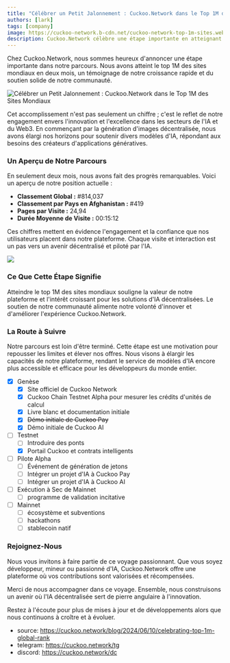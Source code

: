 ```yaml
---
title: "Célébrer un Petit Jalonnement : Cuckoo.Network dans le Top 1M des Sites Mondiaux"
authors: [lark]
tags: [company]
image: https://cuckoo-network.b-cdn.net/cuckoo-network-top-1m-sites.webp
description: Cuckoo.Network célèbre une étape importante en atteignant le top 1M des sites mondiaux, démontrant sa croissance rapide et son impact dans le domaine de l'IA et du Web3.
---
```


Chez Cuckoo.Network, nous sommes heureux d'annoncer une étape importante dans notre parcours. Nous avons atteint le top 1M des sites mondiaux en deux mois, un témoignage de notre croissance rapide et du soutien solide de notre communauté.

![Célébrer un Petit Jalonnement : Cuckoo.Network dans le Top 1M des Sites Mondiaux](https://cuckoo-network.b-cdn.net/cuckoo-network-top-1m-sites.webp "Célébrer un Petit Jalonnement : Cuckoo.Network dans le Top 1M des Sites Mondiaux")

Cet accomplissement n'est pas seulement un chiffre ; c'est le reflet de notre engagement envers l'innovation et l'excellence dans les secteurs de l'IA et du Web3. En commençant par la génération d'images décentralisée, nous avons élargi nos horizons pour soutenir divers modèles d'IA, répondant aux besoins des créateurs d'applications génératives.

### Un Aperçu de Notre Parcours

En seulement deux mois, nous avons fait des progrès remarquables. Voici un aperçu de notre position actuelle :

- **Classement Global :** #814,037
- **Classement par Pays en Afghanistan :** #419
- **Pages par Visite :** 24,94
- **Durée Moyenne de Visite :** 00:15:12

Ces chiffres mettent en évidence l'engagement et la confiance que nos utilisateurs placent dans notre plateforme. Chaque visite et interaction est un pas vers un avenir décentralisé et piloté par l'IA.

[![](https://cuckoo-network.b-cdn.net/cuckoo-global-rank.webp)](https://www.similarweb.com/website/cuckoo.network/)

### Ce Que Cette Étape Signifie

Atteindre le top 1M des sites mondiaux souligne la valeur de notre plateforme et l'intérêt croissant pour les solutions d'IA décentralisées. Le soutien de notre communauté alimente notre volonté d'innover et d'améliorer l'expérience Cuckoo.Network.

### La Route à Suivre

Notre parcours est loin d'être terminé. Cette étape est une motivation pour repousser les limites et élever nos offres. Nous visons à élargir les capacités de notre plateforme, rendant le service de modèles d'IA encore plus accessible et efficace pour les développeurs du monde entier.

- [x] Genèse
  - [x] Site officiel de Cuckoo Network
  - [x] Cuckoo Chain Testnet Alpha pour mesurer les crédits d'unités de calcul
  - [x] Livre blanc et documentation initiale
  - [x] ~~Démo initiale de Cuckoo Pay~~
  - [x] Démo initiale de Cuckoo AI
- [ ] Testnet
  - [ ] Introduire des ponts
  - [x] Portail Cuckoo et contrats intelligents
- [ ] Pilote Alpha
  - [ ] Événement de génération de jetons
  - [ ] Intégrer un projet d'IA à Cuckoo Pay
  - [ ] Intégrer un projet d'IA à Cuckoo AI
- [ ] Exécution à Sec de Mainnet
  - [ ] programme de validation incitative
- [ ] Mainnet
  - [ ] écosystème et subventions
  - [ ] hackathons
  - [ ] stablecoin natif

### Rejoignez-Nous

Nous vous invitons à faire partie de ce voyage passionnant. Que vous soyez développeur, mineur ou passionné d'IA, Cuckoo.Network offre une plateforme où vos contributions sont valorisées et récompensées.

Merci de nous accompagner dans ce voyage. Ensemble, nous construisons un avenir où l'IA décentralisée sert de pierre angulaire à l'innovation.

Restez à l'écoute pour plus de mises à jour et de développements alors que nous continuons à croître et à évoluer.

- source: https://cuckoo.network/blog/2024/06/10/celebrating-top-1m-global-rank
- telegram: https://cuckoo.network/tg
- discord: https://cuckoo.network/dc